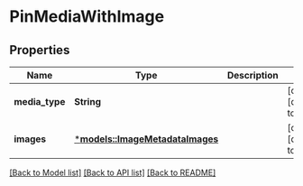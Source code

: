 # PinMediaWithImage

## Properties
Name | Type | Description | Notes
------------ | ------------- | ------------- | -------------
**media_type** | **String** |  | [optional] [default to None]
**images** | [***models::ImageMetadataImages**](ImageMetadata_images.md) |  | [optional] [default to None]

[[Back to Model list]](../README.md#documentation-for-models) [[Back to API list]](../README.md#documentation-for-api-endpoints) [[Back to README]](../README.md)


